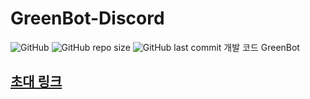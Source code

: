 # GreenBot-Discord
![GitHub](https://img.shields.io/github/license/GreenScreen410/GreenBot-Discord?style=for-the-badge) ![GitHub repo size](https://img.shields.io/github/repo-size/GreenScreen410/GreenBot-Discord?style=for-the-badge) ![GitHub last commit](https://img.shields.io/github/last-commit/GreenScreen410/GreenBot-Discord?style=for-the-badge)
개발 코드 GreenBot
## [초대 링크](https://discord.com/api/oauth2/authorize?client_id=767371161083314236&permissions=536870911991&scope=bot%20applications.commands)
